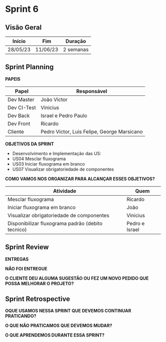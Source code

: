 # Sprint 6

## Visão Geral

|  Início  |   Fim    |  Duração  |
| :------: | :------: | :-------: |
| 28/05/23 | 11/06/23 | 2 semanas |

## Sprint Planning
**PAPEIS**

| Papel       | Responsável                                 |
| ----------- | ------------------------------------------- |
| Dev Master  | João Victor                                 |
| Dev CI-Test | Vinicius                                    |
| Dev Back    | Israel e Pedro Paulo                        |
| Dev Front   | Ricardo                                     |
| Cliente     | Pedro Victor, Luis Felipe, George Marsicano |


**OBJETIVOS DA SPRINT**

- Desenvolvimento e Implementação das US:
- US04 Mesclar fluxograma                        
- US03 Iniciar fluxograma em branco              
- US07 Visualizar obrigatoriedade de componentes  


**COMO VAMOS NOS ORGANIZAR PARA ALCANÇAR ESSES OBJETIVOS?**

| Atividade                                                             | Quem                 |
| --------------------------------------------------------------------- | -------------------- |
| Mesclar fluxograma                                                    | Ricardo              |
| Iniciar fluxograma em branco                                          | João                 |
| Visualizar obrigatoriedade de componentes                             | Vinicius             |
| Disponibilizar fluxograma padrão (debito tecnico)                     | Pedro e Israel       |


## Sprint Review
**ENTREGAS**



**NÃO FOI ENTREGUE**



**O CLIENTE DEU ALGUMA SUGESTÃO OU FEZ UM NOVO PEDIDO QUE POSSA MELHORAR O PROJETO?**



## Sprint Retrospective
**OQUE USAMOS NESSA SPRINT QUE DEVEMOS CONTINUAR PRATICANDO?**



**O QUE NÃO PRATICAMOS QUE DEVEMOS MUDAR?**

    
**O QUE APRENDEMOS DURANTE ESSA SPRINT?**

